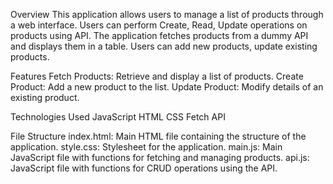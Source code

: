 Overview
This application allows users to manage a list of products through a web interface.
Users can perform Create, Read, Update operations on products using API. 
The application fetches products from a dummy API and displays them in a table. Users can add new products, update existing products.

Features
Fetch Products: Retrieve and display a list of products.
Create Product: Add a new product to the list.
Update Product: Modify details of an existing product.

Technologies Used
JavaScript
HTML
CSS
Fetch API

File Structure
index.html: Main HTML file containing the structure of the application.
style.css: Stylesheet for the application.
main.js: Main JavaScript file with functions for fetching and managing products.
api.js: JavaScript file with functions for CRUD operations using the API.
